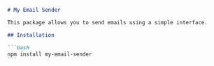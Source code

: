 ````markdown
# My Email Sender

This package allows you to send emails using a simple interface.

## Installation

```bash
npm install my-email-sender
```
````
